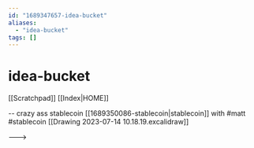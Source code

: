 ```yaml
---
id: "1689347657-idea-bucket"
aliases:
  - "idea-bucket"
tags: []
---
```


# idea-bucket
[[Scratchpad]]
[[Index|HOME]]

-- crazy ass stablecoin [[1689350086-stablecoin|stablecoin]] with #matt #stablecoin [[Drawing 2023-07-14 10.18.19.excalidraw]] 

---> 
